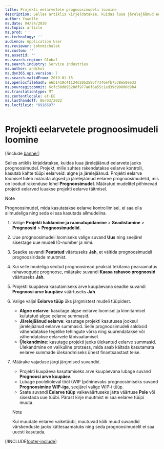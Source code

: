 ```yaml
---
title: Projekti eelarvetele prognoosimudeli loomine
description: Selles artiklis kirjeldatakse, kuidas luua järelejäänud eelarvete jaoks prognoosimudel.
author: Yowelle
ms.date: 04/24/2020
ms.topic: article
ms.prod: ''
ms.technology: ''
audience: Application User
ms.reviewer: johnmichalak
ms.custom: ''
ms.assetid: ''
ms.search.region: Global
ms.search.industry: Service industries
ms.author: andchoi
ms.dyn365.ops.version: 7
ms.search.validFrom: 2019-01-15
ms.openlocfilehash: e6b1419c41124d2062595f7346efb7538e50ee33
ms.sourcegitcommit: 6cfc50d89528df977a8f6a55c1ad39d99800d9b4
ms.translationtype: MT
ms.contentlocale: et-EE
ms.lasthandoff: 06/03/2022
ms.locfileid: "8916697"
---
```

# <a name="create-forecast-models-for-project-budgets"></a>Projekti eelarvetele prognoosimudeli loomine 

[!include [banner](../includes/banner.md)]

Selles artiklis kirjeldatakse, kuidas luua järelejäänud eelarvete jaoks prognoosimudel. Projekt, mille suhtes rakendatakse eelarve kontrolli, kasutab kahte tüüpi eelarveid: algne ja järelejäänud. Projekti eelarve loomisel tuleb määrata algsed ja järelejäänud eelarve prognoosimudelid, mis on loodud rakenduse lehel **Prognoosimudel**. Määratud mudelitel põhinevad projekti eelarved luuakse projekti eelarve täitmisel.

> [!NOTE]
> Prognoosimudel, mida kasutatakse eelarve kontrollimisel, ei saa olla allmudeliga ning seda ei saa kasutada allmudelina.

1. Valige **Projekti haldamine ja raamatupidamine** > **Seadistamine** > **Prognoosid**  > **Prognoosimudelid**.
2. Uue prognoosimudeli loomiseks valige suvand **Uus** ning seejärel sisestage uue mudeli ID-number ja nimi. 
3. Seadke suvandi **Peatatud** väärtuseks **Jah**, et vältida prognoosimudeli prognoosiridade muutmist. 
4. Kui selle mudeliga seotud prognoosiread peaksid tekitama pearaamatus rahavoogude prognoose, määrake suvandi **Kaasa rahavoo prognoosid** väärtuseks **Jah**. 
5. Projekti kuupäeva kasutamiseks arve kuupäevana seadke suvandi **Prognoosi arve kuupäev** väärtuseks **Jah**. 
6. Valige väljal **Eelarve tüüp** üks järgmistest mudeli tüüpidest.

   - **Algne eelarve**: kasutage algse eelarve loomisel ja kinnitamisel kulutatud algse eelarve summasid.
   - **Järelejäänud eelarve**: kasutage projekti kasutusea jooksul järelejäänud eelarve summasid. Selle prognoosimudeli saldosid vähendatakse tegelike tehingute võrra ning suurendatakse või vähendatakse eelarvete läbivaatamisel.
   - **Ülekandmine**: kasutage projekti jaoks ülekantud eelarve summasid. Ülekandmine on valikuline protsess, mida saab käitada kasutamata eelarve summade ülekandmiseks ühest finantsaastast teise.

7. Määrake vajaduse järgi järgmised suvandid.

   - Projekti kuupäeva kasutamiseks arve kuupäevana lubage suvand **Prognoosi arve kuupäev**.
   - Lubage poolelioleval tööl (WIP )põhinevaks prognoosimiseks suvand **Prognoosimine WIP-iga**, seejärel valige WIP-i tüüp. 
   - Saate suvandi **Eelarve tüüp** vaikeväärtuseks jätta väärtuse **Pole** või sisestada uue tüübi. Pärast kirje muutmist ei saa eelarve tüüpi muuta.     
    > [!NOTE]
    > Kui muudate eelarve vaiketüübi, muutuvad kõik muud suvandid värskenduste jaoks kättesaamatuks ning seda prognoosimudelit ei saa uuesti kasutada. 
   


 



[!INCLUDE[footer-include](../includes/footer-banner.md)]